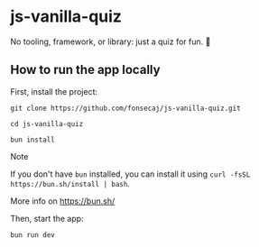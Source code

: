 # js-vanilla-quiz

No tooling, framework, or library: just a quiz for fun. 🎯

## How to run the app locally

First, install the project:

```
git clone https://github.com/fonsecaj/js-vanilla-quiz.git

cd js-vanilla-quiz

bun install
```

> [!NOTE]
> If you don't have `bun` installed, you can install it using `curl -fsSL https://bun.sh/install | bash`.
> 
> More info on https://bun.sh/

Then, start the app:

```
bun run dev
```
